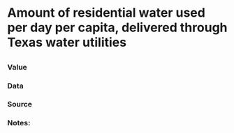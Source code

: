 # Amount of residential water used per day per capita, delivered through Texas water utilities

## 

### Value

### Data

### Source

### Notes: